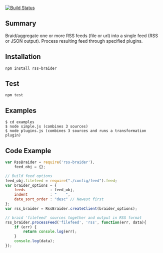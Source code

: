 [![Build Status](https://travis-ci.org/KQED/rss-braider.svg?branch=master)](https://travis-ci.org/KQED/rss-braider)

## Summary
Braid/aggregate one or more RSS feeds (file or url) into a single feed (RSS or JSON output). Process resulting feed through specified plugins.

## Installation
```
npm install rss-braider
```
## Test
`npm test`

## Examples
```
$ cd examples
$ node simple.js (combines 3 sources)
$ node plugins.js (combines 3 sources and runs a transformation plugin)
```
## Code Example
```js
var RssBraider = require('rss-braider'),
    feed_obj = {};

// Build feed options
feed_obj.filefeed = require("./config/feed").feed;
var braider_options = {
    feeds           : feed_obj,
    indent          : "    ",
    date_sort_order : "desc" // Newest first
};
var rss_braider = RssBraider.createClient(braider_options);

// braid 'filefeed' sources together and output in RSS format
rss_braider.processFeed('filefeed', 'rss', function(err, data){
    if (err) {
        return console.log(err);
    }
    console.log(data);
});
```



